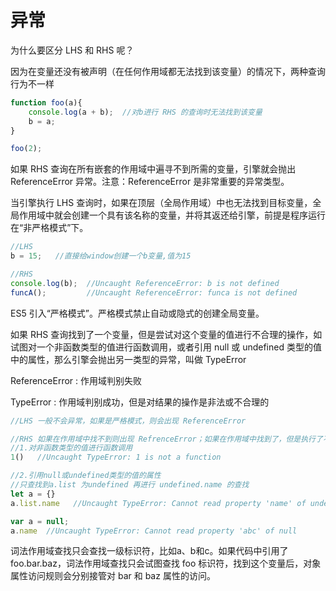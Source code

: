 # 异常

为什么要区分 LHS 和 RHS 呢？

因为在变量还没有被声明（在任何作用域都无法找到该变量）的情况下，两种查询行为不一样



```javascript
function foo(a){
    console.log(a + b);  //对b进行 RHS 的查询时无法找到该变量
    b = a;
}

foo(2);
```



如果 RHS 查询在所有嵌套的作用域中遍寻不到所需的变量，引擎就会抛出 ReferenceError 异常。注意：ReferenceError 是非常重要的异常类型。

当引擎执行 LHS 查询时，如果在顶层（全局作用域）中也无法找到目标变量，全局作用域中就会创建一个具有该名称的变量，并将其返还给引擎，前提是程序运行在“非严格模式”下。



```javascript
//LHS
b = 15;   //直接给window创建一个b变量,值为15

//RHS
console.log(b);  //Uncaught ReferenceError: b is not defined
funcA();         //Uncaught ReferenceError: funca is not defined
```



ES5 引入“严格模式”。严格模式禁止自动或隐式的创建全局变量。

如果 RHS 查询找到了一个变量，但是尝试对这个变量的值进行不合理的操作，如试图对一个非函数类型的值进行函数调用，或者引用 null 或 undefined 类型的值中的属性，那么引擎会抛出另一类型的异常，叫做 TypeError



ReferenceError : 作用域判别失败

TypeError : 作用域判别成功，但是对结果的操作是非法或不合理的



```javascript
//LHS 一般不会异常，如果是严格模式，则会出现 ReferenceError 

//RHS 如果在作用域中找不到则出现 RefrenceError；如果在作用域中找到了，但是执行了不合理的操作，则报 TypeError
//1.对非函数类型的值进行函数调用
1()   //Uncaught TypeError: 1 is not a function

//2.引用null或undefined类型的值的属性
//只查找到a.list 为undefined 再进行 undefined.name 的查找
let a = {}
a.list.name   //Uncaught TypeError: Cannot read property 'name' of undefined

var a = null;
a.name  //Uncaught TypeError: Cannot read property 'abc' of null
```

词法作用域查找只会查找一级标识符，比如a、b和c。如果代码中引用了 foo.bar.baz，词法作用域查找只会试图查找 foo 标识符，找到这个变量后，对象属性访问规则会分别接管对 bar 和 baz 属性的访问。























